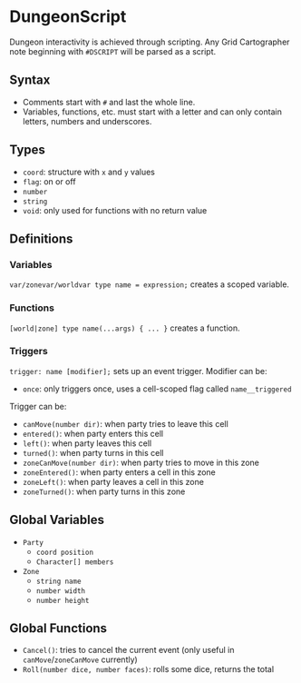 # DungeonScript

Dungeon interactivity is achieved through scripting. Any Grid Cartographer note beginning with `#DSCRIPT` will be parsed as a script.

## Syntax

- Comments start with `#` and last the whole line.
- Variables, functions, etc. must start with a letter and can only contain letters, numbers and underscores.

## Types

- `coord`: structure with `x` and `y` values
- `flag`: on or off
- `number`
- `string`
- `void`: only used for functions with no return value

## Definitions

### Variables

`var/zonevar/worldvar type name = expression;` creates a scoped variable.

### Functions

`[world|zone] type name(...args) { ... }` creates a function.

### Triggers

`trigger: name [modifier];` sets up an event trigger. Modifier can be:

- `once`: only triggers once, uses a cell-scoped flag called `name__triggered`

Trigger can be:

- `canMove(number dir)`: when party tries to leave this cell
- `entered()`: when party enters this cell
- `left()`: when party leaves this cell
- `turned()`: when party turns in this cell
- `zoneCanMove(number dir)`: when party tries to move in this zone
- `zoneEntered()`: when party enters a cell in this zone
- `zoneLeft()`: when party leaves a cell in this zone
- `zoneTurned()`: when party turns in this zone

## Global Variables

- `Party`
  - `coord position`
  - `Character[] members`
- `Zone`
  - `string name`
  - `number width`
  - `number height`

## Global Functions

- `Cancel()`: tries to cancel the current event (only useful in `canMove`/`zoneCanMove` currently)
- `Roll(number dice, number faces)`: rolls some dice, returns the total
